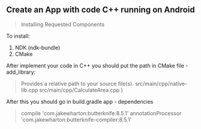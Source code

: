 ## Create an App with code C++ running on Android

> Installing Requested Components

To install:
1. NDK (ndk-bundle)
2. CMake

After implement your code in C++ you should put the path in CMake file - add_library:

> Provides a relative path to your source file(s).
>           src/main/cpp/native-lib.cpp
>           src/main/cpp/CalculateArea.cpp
>           )

After this you should go in build.gradle app - dependencies

> compile 'com.jakewharton:butterknife:8.5.1'
> annotationProcessor 'com.jakewharton:butterknife-compiler:8.5.1'

